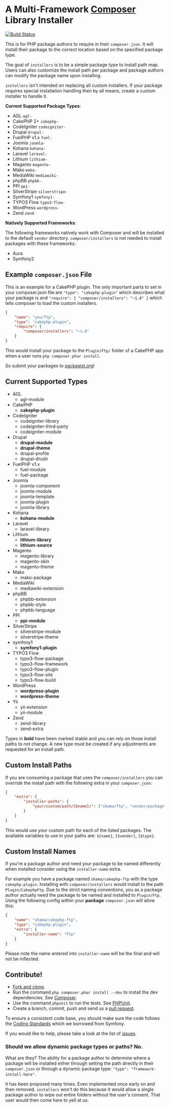 # A Multi-Framework [Composer](http://getcomposer.org) Library Installer

[![Build Status](https://secure.travis-ci.org/composer/installers.png)](http://travis-ci.org/composer/installers)

This is for PHP package authors to require in their `composer.json`. It will
install their package to the correct location based on the specified package
type.

The goal of `installers` is to be a simple package type to install path map.
Users can also customize the install path per package and package authors can
modify the package name upon installing.

`installers` isn't intended on replacing all custom installers. If your
package requires special installation handling then by all means, create a
custom installer to handle it.

**Current Supported Package Types**:

* AGL           `agl-`
* CakePHP 2+    `cakephp-`
* CodeIgniter   `codeigniter-`
* Drupal        `drupal-`
* FuelPHP v1.x  `fuel-`
* Joomla        `joomla-`
* Kohana        `kohana-`
* Laravel       `laravel-`
* Lithium       `lithium-`
* Magento       `magento-`
* Mako          `mako-`
* MediaWiki     `mediawiki-`
* phpBB         `phpbb-`
* PPI           `ppi-`
* SilverStripe  `silverstripe-`
* Symfony1      `symfony1-`
* TYPO3 Flow    `typo3-flow-`
* WordPress     `wordpress-`
* Zend          `zend-`

**Natively Supported Frameworks**:

The following frameworks natively work with Composer and will be
installed to the default `vendor` directory. `composer/installers`
is not needed to install packages with these frameworks:

* Aura
* Symfony2

## Example `composer.json` File

This is an example for a CakePHP plugin. The only important parts to set in your
composer.json file are `"type": "cakephp-plugin"` which describes what your
package is and `"require": { "composer/installers": "~1.0" }` which tells composer
to load the custom installers.

``` json
{
    "name": "you/ftp",
    "type": "cakephp-plugin",
    "require": {
        "composer/installers": "~1.0"
    }
}
```

This would install your package to the `Plugin/Ftp/` folder of a CakePHP app
when a user runs `php composer.phar install`.

So submit your packages to [packagist.org](http://packagist.org)!

## Current Supported Types

* AGL
    * agl-module
* CakePHP
    * **cakephp-plugin**
* CodeIgniter
    * codeigniter-library
    * codeigniter-third-party
    * codeigniter-module
* Drupal
    * **drupal-module**
    * **drupal-theme**
    * drupal-profile
    * drupal-drush
* FuelPHP v1.x
    * fuel-module
    * fuel-package
* Joomla
    * joomla-component
    * joomla-module
    * joomla-template
    * joomla-plugin
    * joomla-library
* Kohana
    * **kohana-module**
* Laravel
    * laravel-library
* Lithium
    * **lithium-library**
    * **lithium-source**
* Magento
    * magento-library
    * magento-skin
    * magento-theme
* Mako
    * mako-package
* MediaWiki
    * mediawiki-extension
* phpBB
    * phpbb-extension
    * phpbb-style
    * phpbb-language
* PPI
    * **ppi-module**
* SilverStripe
    * silverstripe-module
    * silverstripe-theme
* symfony1
    * **symfony1-plugin**
* TYPO3 Flow
    * typo3-flow-package
    * typo3-flow-framework
    * typo3-flow-plugin
    * typo3-flow-site
    * typo3-flow-build
* WordPress
    * **wordpress-plugin**
    * **wordpress-theme**
* Yii
	* yii-extension
	* yii-module
* Zend
    * zend-library
    * zend-extra

Types in **bold** have been marked stable and you can rely on those install
paths to not change. A new type must be created if any adjustments are
requested for an install path.

## Custom Install Paths

If you are consuming a package that uses the `composer/installers` you can
override the install path with the following extra in your `composer.json`:

``` json
{
    "extra": {
        "installer-paths": {
            "your/custom/path/{$name}/": ["shama/ftp", "vendor/package"]
        }
    }
}
```

This would use your custom path for each of the listed packages. The available
variables to use in your paths are: `${name}`, `{$vendor}`, `{$type}`.

## Custom Install Names

If you're a package author and need your package to be named differently when
installed consider using the `installer-name` extra.

For example you have a package named `shama/cakephp-ftp` with the type
`cakephp-plugin`. Installing with `composer/installers` would install to the
path `Plugin/CakephpFtp`. Due to the strict naming conventions, you as a
package author actually need the package to be named and installed to
`Plugin/Ftp`. Using the following config within your **package** `composer.json`
will allow this:

``` json
{
    "name": "shama/cakephp-ftp",
    "type": "cakephp-plugin",
    "extra": {
        "installer-name": "Ftp"
    }
}
```

Please note the name entered into `installer-name` will be the final and will
not be inflected.

## Contribute!

* [Fork and clone](https://help.github.com/articles/fork-a-repo).
* Run the command `php composer.phar install --dev` to install the dev
  dependencies. See [Composer](https://github.com/composer/composer#installation--usage).
* Use the command `phpunit` to run the tests. See [PHPUnit](http://phpunit.de).
* Create a branch, commit, push and send us a
  [pull request](https://help.github.com/articles/using-pull-requests).

To ensure a consistent code base, you should make sure the code follows the
[Coding Standards](http://symfony.com/doc/2.0/contributing/code/standards.html)
which we borrowed from Symfony.

If you would like to help, please take a look at the list of
[issues](https://github.com/composer/installers/issues).

### Should we allow dynamic package types or paths? No.
What are they? The ability for a package author to determine where a package
will be installed either through setting the path directly in their
`composer.json` or through a dynamic package type: `"type":
"framework-install-here"`.

It has been proposed many times. Even implemented once early on and then
removed. `installers` won't do this because it would allow a single package
author to wipe out entire folders without the user's consent. That user would
then come here to yell at us.

